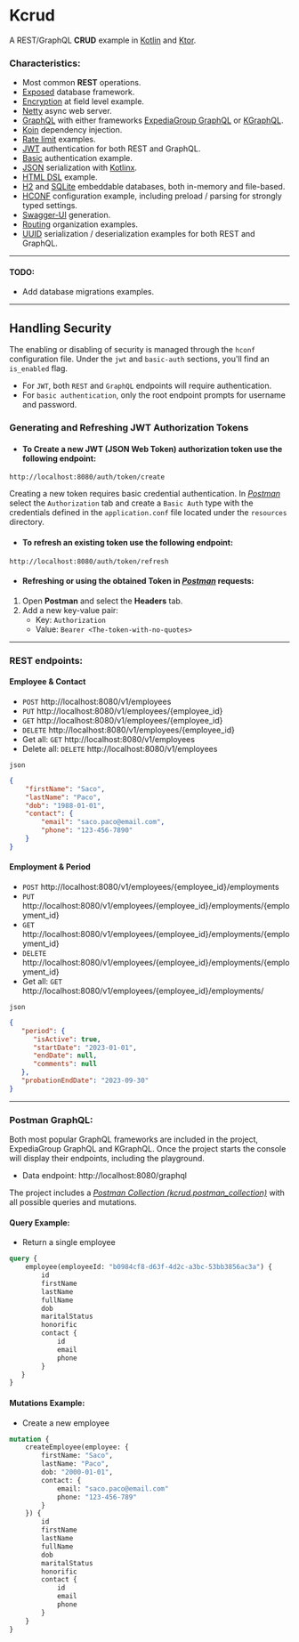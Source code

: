 # Kcrud
A REST/GraphQL **CRUD** example in [Kotlin](https://kotlinlang.org/) and [Ktor](https://ktor.io/).

### Characteristics:
* Most common **REST** operations.
* [Exposed](https://github.com/JetBrains/Exposed) database framework.
* [Encryption](https://github.com/perracolabs/Kcrud/blob/master/src/main/kotlin/com/kcrud/data/database/tables/ContactTable.kt) at field level example.
* [Netty](https://ktor.io/docs/engines.html) async web server.
* [GraphQL](https://graphql.org/) with either frameworks [ExpediaGroup GraphQL](https://opensource.expediagroup.com/graphql-kotlin/docs/server/ktor-server/ktor-overview) or [KGraphQL](https://github.com/aPureBase/KGraphQL).
* [Koin](https://insert-koin.io/) dependency injection.
* [Rate limit](https://ktor.io/docs/rate-limit.html) examples.
* [JWT](https://ktor.io/docs/jwt.html) authentication for both REST and GraphQL.
* [Basic](https://ktor.io/docs/basic.html) authentication example.
* [JSON](https://ktor.io/docs/serialization.html) serialization with [Kotlinx](https://github.com/Kotlin/kotlinx.serialization/blob/master/docs/serialization-guide.md).
* [HTML DSL](https://ktor.io/docs/html-dsl.html) example.
* [H2](https://github.com/h2database/h2database) and [SQLite](https://github.com/sqlite/sqlite) embeddable databases, both in-memory and file-based.
* [HCONF](https://ktor.io/docs/configuration-file.html) configuration example, including preload / parsing for strongly typed settings.
* [Swagger-UI](https://ktor.io/docs/swagger-ui.html#configure-swagger) generation.
* [Routing](https://ktor.io/docs/routing-in-ktor.html) organization examples.
* [UUID](https://github.com/perracolabs/Kcrud/blob/master/src/main/kotlin/com/kcrud/utils/UuidUtils.kt) serialization / deserialization examples for both REST and GraphQL.
---

#### TODO:
* Add database migrations examples. 
---

## Handling Security

The enabling or disabling of security is managed through the `hconf` configuration file.
Under the `jwt` and `basic-auth` sections, you'll find an `is_enabled` flag.

- For `JWT`, both  `REST` and `GraphQL` endpoints will require authentication.
- For `basic authentication`, only the root endpoint prompts for username and password.

### Generating and Refreshing JWT Authorization Tokens
- #### To Create a new JWT (JSON Web Token) authorization token use the following endpoint:
```
http://localhost:8080/auth/token/create
```
Creating a new token requires basic credential authentication. In *[Postman](https://www.postman.com/)* select the `Authorization` tab
and create a `Basic Auth` type with the credentials defined in the `application.conf` file
located under the `resources` directory.
- #### To refresh an existing token use the following endpoint:
```
http://localhost:8080/auth/token/refresh
```
- #### Refreshing or using the obtained Token in *[Postman](https://www.postman.com/)* requests:
1. Open **Postman** and select the **Headers** tab.
2. Add a new key-value pair:
   - Key: `Authorization`
   - Value: `Bearer <The-token-with-no-quotes>`

---

### **REST** endpoints:

#### Employee & Contact
* `POST` http://localhost:8080/v1/employees
* `PUT` http://localhost:8080/v1/employees/{employee_id}
* `GET` http://localhost:8080/v1/employees/{employee_id}
* `DELETE` http://localhost:8080/v1/employees/{employee_id}
* Get all: `GET` http://localhost:8080/v1/employees
* Delete all: `DELETE` http://localhost:8080/v1/employees

`json`
```json
{
    "firstName": "Saco",
    "lastName": "Paco",
    "dob": "1988-01-01",
    "contact": {
        "email": "saco.paco@email.com",
        "phone": "123-456-7890"
    }
}
```

#### Employment & Period
* `POST` http://localhost:8080/v1/employees/{employee_id}/employments
* `PUT` http://localhost:8080/v1/employees/{employee_id}/employments/{employment_id}
* `GET` http://localhost:8080/v1/employees/{employee_id}/employments/{employment_id}
* `DELETE` http://localhost:8080/v1/employees/{employee_id}/employments/{employment_id}
* Get all: `GET` http://localhost:8080/v1/employees/{employee_id}/employments/

`json`
```json
{
   "period": {
      "isActive": true,
      "startDate": "2023-01-01",
      "endDate": null,
      "comments": null
   },
   "probationEndDate": "2023-09-30"
}
```
---

### Postman **GraphQL**:

Both most popular GraphQL frameworks are included in the project, ExpediaGroup GraphQL and KGraphQL.
Once the project starts the console will display their endpoints, including the playground.

- Data endpoint: http://localhost:8080/graphql

The project includes a *[Postman Collection (kcrud.postman_collection)](https://github.com/perracolabs/Kcrud/blob/master/kcrud.postman_collection.json)* with all possible queries and mutations.

#### Query Example:

- Return a single employee
```graphql
query {
    employee(employeeId: "b0984cf8-d63f-4d2c-a3bc-53bb3856ac3a") {
        id
        firstName
        lastName
        fullName
        dob
        maritalStatus
        honorific
        contact {
            id
            email
            phone
        }
   }
}
```

#### Mutations Example:

- Create a new employee
```graphql
mutation {
    createEmployee(employee: {
        firstName: "Saco",
        lastName: "Paco",
        dob: "2000-01-01",
        contact: {
            email: "saco.paco@email.com"
            phone: "123-456-789"
        }
    }) {
        id
        firstName
        lastName
        fullName
        dob
        maritalStatus
        honorific
        contact {
            id
            email
            phone
        }
    }
}
```

